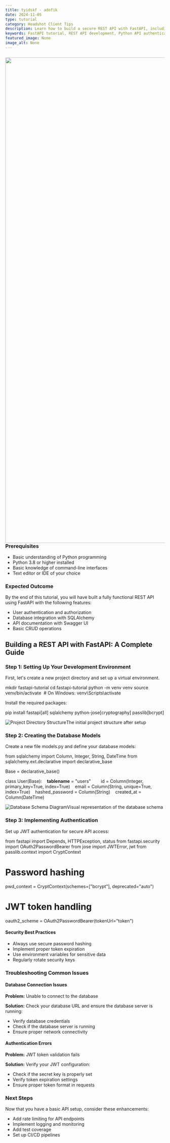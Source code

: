 ```yaml
---
title: tyidskf - adofik
date: 2024-11-05
type: tutorial
category: Headshot Client Tips
description: Learn how to build a secure REST API with FastAPI, including authentication, database integration, and Swagger UI documentation. Perfect for Python developer...
keywords: FastAPI tutorial, REST API development, Python API authentication, FastAPI database integration, build REST API with Python, FastAPI SQLAlchemy tutorial, API security best practices, FastAPI JWT authentication
featured_image: None
image_alt: None
---
```


<h3><img src="/static/uploads/Joe-1_3.webp" width="1920" height="1536">Prerequisites</h3><ul><li>Basic understanding of Python programming</li><li>Python 3.8 or higher installed</li><li>Basic knowledge of command-line interfaces</li><li>Text editor or IDE of your choice</li></ul><h3>Expected Outcome</h3><p>By the end of this tutorial, you will have built a fully functional REST API using FastAPI with the following features:</p><ul><li>User authentication and authorization</li><li>Database integration with SQLAlchemy</li><li>API documentation with Swagger UI</li><li>Basic CRUD operations</li></ul><h2>Building a REST API with FastAPI: A Complete Guide</h2><h3>Step 1: Setting Up Your Development Environment</h3><p>First, let's create a new project directory and set up a virtual environment.</p><p>mkdir fastapi-tutorial
cd fastapi-tutorial
python -m venv venv
source venv/bin/activate &nbsp;# On Windows: venv\Scripts\activate
</p><p>Install the required packages:</p><p>pip install fastapi[all] sqlalchemy python-jose[cryptography] passlib[bcrypt]
</p><p><img src="/static/images/project-structure.png" alt="Project Directory Structure">The initial project structure after setup</p><h3>Step 2: Creating the Database Models</h3><p>Create a new file models.py and define your database models:</p><p>from sqlalchemy import Column, Integer, String, DateTime
from sqlalchemy.ext.declarative import declarative_base

Base = declarative_base()

class User(Base):
 &nbsp; &nbsp;__tablename__ = "users"
 &nbsp; &nbsp;
 &nbsp; &nbsp;id = Column(Integer, primary_key=True, index=True)
 &nbsp; &nbsp;email = Column(String, unique=True, index=True)
 &nbsp; &nbsp;hashed_password = Column(String)
 &nbsp; &nbsp;created_at = Column(DateTime)
</p><p><img src="/static/images/database-diagram.png" alt="Database Schema Diagram">Visual representation of the database schema</p><h3>Step 3: Implementing Authentication</h3><p>Set up JWT authentication for secure API access:</p><p>from fastapi import Depends, HTTPException, status
from fastapi.security import OAuth2PasswordBearer
from jose import JWTError, jwt
from passlib.context import CryptContext

# Password hashing
pwd_context = CryptContext(schemes=["bcrypt"], deprecated="auto")

# JWT token handling
oauth2_scheme = OAuth2PasswordBearer(tokenUrl="token")
</p><h4>Security Best Practices</h4><ul><li>Always use secure password hashing</li><li>Implement proper token expiration</li><li>Use environment variables for sensitive data</li><li>Regularly rotate security keys</li></ul><h3>Troubleshooting Common Issues</h3><h4>Database Connection Issues</h4><p><strong>Problem:</strong> Unable to connect to the database</p><p><strong>Solution:</strong> Check your database URL and ensure the database server is running:</p><ul><li>Verify database credentials</li><li>Check if the database server is running</li><li>Ensure proper network connectivity</li></ul><h4>Authentication Errors</h4><p><strong>Problem:</strong> JWT token validation fails</p><p><strong>Solution:</strong> Verify your JWT configuration:</p><ul><li>Check if the secret key is properly set</li><li>Verify token expiration settings</li><li>Ensure proper token format in requests</li></ul><h3>Next Steps</h3><p>Now that you have a basic API setup, consider these enhancements:</p><ul><li>Add rate limiting for API endpoints</li><li>Implement logging and monitoring</li><li>Add test coverage</li><li>Set up CI/CD pipelines</li></ul>
